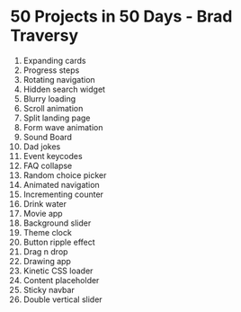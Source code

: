 # 50 Projects in 50 Days - Brad Traversy

1. Expanding cards
2. Progress steps
3. Rotating navigation
4. Hidden search widget
5. Blurry loading
6. Scroll animation
7. Split landing page
8. Form wave animation
9. Sound Board
10. Dad jokes
11. Event keycodes
12. FAQ collapse
13. Random choice picker
14. Animated navigation
15. Incrementing counter
16. Drink water
17. Movie app
18. Background slider
19. Theme clock
20. Button ripple effect
21. Drag n drop
22. Drawing app
23. Kinetic CSS loader
24. Content placeholder
25. Sticky navbar
26. Double vertical slider

